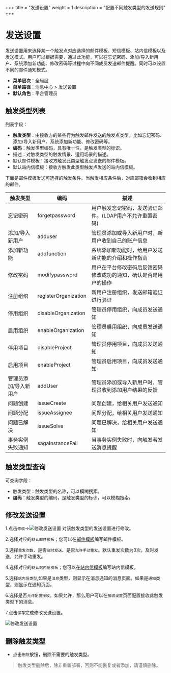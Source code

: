 ﻿+++
title = "发送设置"
weight = 1
description = "配置不同触发类型的发送规则"
+++

# 发送设置

发送设置用来选择某一个触发点对应选择的邮件模板、短信模板、站内信模板以及发送模式。用户可以根据需要，通过此功能，可以在忘记密码、添加/导入新用户、系统添加新功能、修改密码等过程中向不同成员发送邮件提醒。同时可以设置不同的邮件通知模式。


- **菜单层次**：全局层
- **菜单路径**：消息中心 > 发送设置
- **默认角色**：平台管理员

## 触发类型列表

列表字段：

- **触发类型**：由接收方的某些行为触发邮件发送的触发点类型。比如忘记密码、添加/导入新用户、系统添加新功能、修改密码等。
- **编码**：触发类型编码，具有唯一性，是触发类型的标识。
- 描述：对触发类型的触发情景、适用场景的描述。
- 默认邮件模板：接收方触发此类型触发点发送的邮件模板。
- 默认站内信模板：接收方触发此类型触发点发送的站内信模板。

下面是邮件模板发送可选择的触发条件。当触发相应条件后，对应邮箱会收到相应的邮件。

| 触发类型 | 编码 | 描述 |
| --- | --- | --- |
忘记密码 | forgetpassword | 用户触发忘记密码，发送验证邮件。(LDAP用户不允许重置密码)
添加/导入新用户 | adduser | 管理员添加或导入新用户时，新用户收到自己的账户信息
添加新功能 | addfunction | 系统添加新功能时，给用户发送新功能的介绍和操作指南
修改密码 | modifypassword | 用户在平台修改密码后反馈密码修改成功的通知，确认是否是用户的操作
注册组织 | registerOrganization | 新用户注册组织，发送邮箱验证进行验证
停用组织 | disableOrganization | 管理员停用组织，向成员发送通知
启用组织 | enableOrganization | 管理员启用组织，向成员发送通知
停用项目 | disableProject | 管理员停用项目，向成员发送通知
启用项目 | enableProject | 管理员启用项目，向成员发送通知
管理员添加/导入新用户 | addUser | 管理员添加或导入新用户时，管理员收到添加用户结果的反馈
问题创建 | issueCreate | 问题创建，给相关用户发送通知
问题分配 | issueAssignee | 问题分配，给相关用户发送通知
问题已解决 | issueSolve | 问题已解决，给相关用户发送通知
事务实例失败通知 | sagaInstanceFail | 当事务实例失败时，向触发者发送消息提醒



## 触发类型查询

可查询字段：

- 触发类型：触发类型的名称，可以模糊搜索。
- **编码**：触发类型的编码，是触发类型的标识，可以模糊搜索。

## 修改发送设置

1.点击`修改`→![修改发送设置](/docs/user-guide/system-configuration/message/image/update.png) 对该触发类型的发送设置进行修改。

2.选择对应的`默认邮件模板`；您可以在[邮件模板](../email-template)编写邮件模板。

3.选择`重发次数`、是否`及时发送`、是否`允许手动重发`。默认重发次数为3次，及时发送，允许手动重发。

4.选择对应的`默认站内信模板`；您可以在[站内信模板](../stationletter-template)编写站内信模板。

5.选择`站内信类型`,如果是`消息`类型，则显示在消息通知的消息页面。如果是`通知`类型，则显示在通知页面。

6.选择是否`允许配置接收`。如果允许，那么用户可以在`接收设置`页面配置接收此触发类型下的消息。

7.点击`保存`完成修改发送设置。

![修改发送设置](/docs/user-guide/system-configuration/message/image/update-send.png)


## 删除触发类型

- 点击`删除`按钮，删除不需要的触发类型。

<blockquote class="note">
       触发类型删除后，除非重新部署，否则不能恢复或者添加，请谨慎删除。
      </blockquote>

